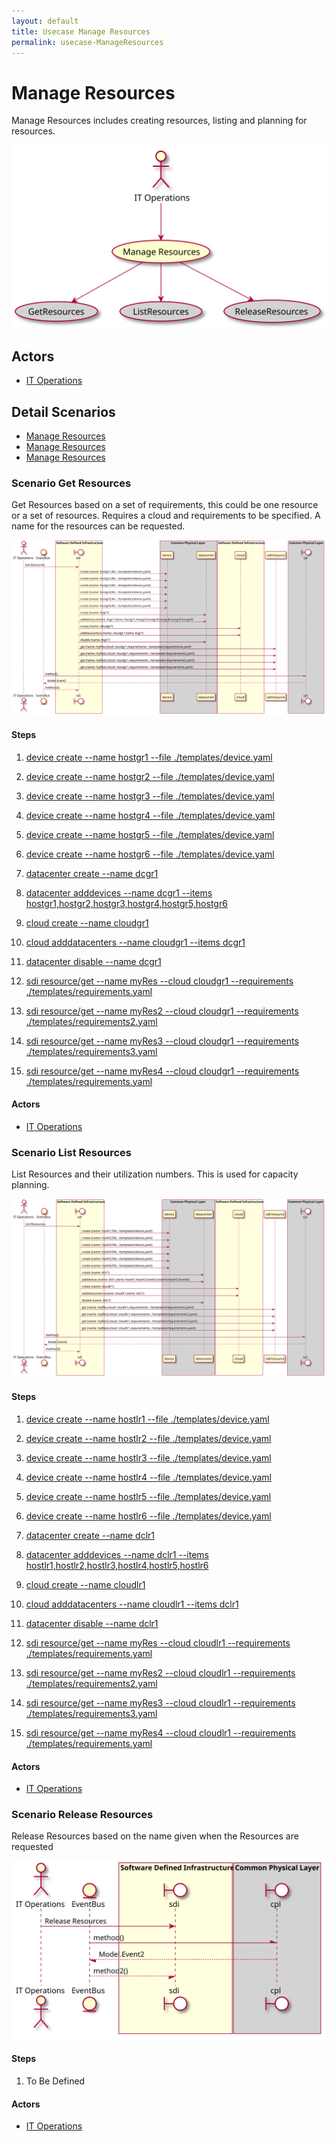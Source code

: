 ```yaml
---
layout: default
title: Usecase Manage Resources
permalink: usecase-ManageResources
---
```


# Manage Resources

Manage Resources includes creating resources, listing and planning for resources.

![Activities Diagram](./activities.svg)

## Actors

* [IT Operations](actor-itops)


## Detail Scenarios

* [Manage Resources](#scenario-GetResources)
* [Manage Resources](#scenario-ListResources)
* [Manage Resources](#scenario-ReleaseResources)

  
### Scenario Get Resources

Get Resources based on a set of requirements, this could be one resource or a set of resources. Requires a cloud and requirements to be specified. A name for the resources can be requested.

![Scenario nameNoSpaces](./GetResources.svg)

#### Steps

1. [device create --name hostgr1 --file ./templates/device.yaml](#action-device-create)

1. [device create --name hostgr2 --file ./templates/device.yaml](#action-device-create)

1. [device create --name hostgr3 --file ./templates/device.yaml](#action-device-create)

1. [device create --name hostgr4 --file ./templates/device.yaml](#action-device-create)

1. [device create --name hostgr5 --file ./templates/device.yaml](#action-device-create)

1. [device create --name hostgr6 --file ./templates/device.yaml](#action-device-create)

1. [datacenter create --name dcgr1](#action-datacenter-create)

1. [datacenter adddevices --name dcgr1 --items hostgr1,hostgr2,hostgr3,hostgr4,hostgr5,hostgr6](#action-datacenter-adddevices)

1. [cloud create --name cloudgr1](#action-cloud-create)

1. [cloud adddatacenters --name cloudgr1 --items dcgr1](#action-cloud-adddatacenters)

1. [datacenter disable --name dcgr1](#action-datacenter-disable)

1. [sdi resource/get --name myRes --cloud cloudgr1 --requirements ./templates/requirements.yaml](#action-sdi-resource-get)

1. [sdi resource/get --name myRes2 --cloud cloudgr1 --requirements ./templates/requirements2.yaml](#action-sdi-resource-get)

1. [sdi resource/get --name myRes3 --cloud cloudgr1 --requirements ./templates/requirements3.yaml](#action-sdi-resource-get)

1. [sdi resource/get --name myRes4 --cloud cloudgr1 --requirements ./templates/requirements.yaml](#action-sdi-resource-get)


#### Actors

* [IT Operations](actor-itops)


### Scenario List Resources

List Resources and their utilization numbers. This is used for capacity planning.

![Scenario nameNoSpaces](./ListResources.svg)

#### Steps

1. [device create --name hostlr1 --file ./templates/device.yaml](#action-device-create)

1. [device create --name hostlr2 --file ./templates/device.yaml](#action-device-create)

1. [device create --name hostlr3 --file ./templates/device.yaml](#action-device-create)

1. [device create --name hostlr4 --file ./templates/device.yaml](#action-device-create)

1. [device create --name hostlr5 --file ./templates/device.yaml](#action-device-create)

1. [device create --name hostlr6 --file ./templates/device.yaml](#action-device-create)

1. [datacenter create --name dclr1](#action-datacenter-create)

1. [datacenter adddevices --name dclr1 --items hostlr1,hostlr2,hostlr3,hostlr4,hostlr5,hostlr6](#action-datacenter-adddevices)

1. [cloud create --name cloudlr1](#action-cloud-create)

1. [cloud adddatacenters --name cloudlr1 --items dclr1](#action-cloud-adddatacenters)

1. [datacenter disable --name dclr1](#action-datacenter-disable)

1. [sdi resource/get --name myRes --cloud cloudlr1 --requirements ./templates/requirements.yaml](#action-sdi-resource-get)

1. [sdi resource/get --name myRes2 --cloud cloudlr1 --requirements ./templates/requirements2.yaml](#action-sdi-resource-get)

1. [sdi resource/get --name myRes3 --cloud cloudlr1 --requirements ./templates/requirements3.yaml](#action-sdi-resource-get)

1. [sdi resource/get --name myRes4 --cloud cloudlr1 --requirements ./templates/requirements.yaml](#action-sdi-resource-get)


#### Actors

* [IT Operations](actor-itops)


### Scenario Release Resources

Release Resources based on the name given when the Resources are requested

![Scenario nameNoSpaces](./ReleaseResources.svg)

#### Steps

1. To Be Defined


#### Actors

* [IT Operations](actor-itops)



